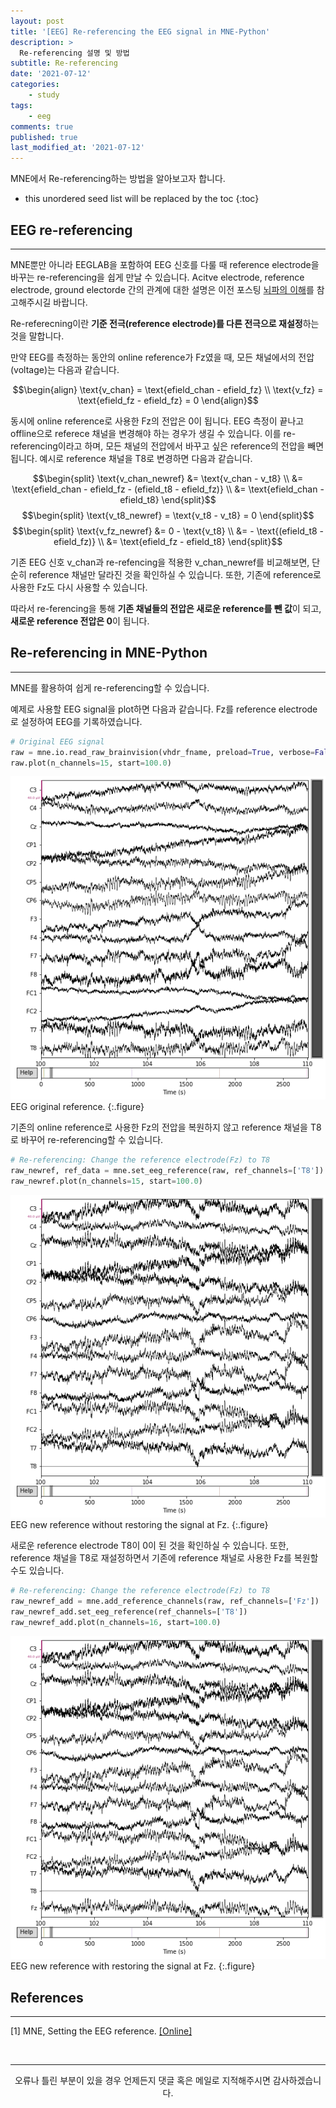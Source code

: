 ```yaml
---
layout: post
title: '[EEG] Re-referencing the EEG signal in MNE-Python'
description: >
  Re-referencing 설명 및 방법
subtitle: Re-referencing
date: '2021-07-12'
categories:
    - study
tags:
    - eeg
comments: true
published: true
last_modified_at: '2021-07-12'
---
```


MNE에서 Re-referencing하는 방법을 알아보고자 합니다.

* this unordered seed list will be replaced by the toc
{:toc}

## EEG re-referencing   

***

MNE뿐만 아니라 EEGLAB을 포함하여 EEG 신호를 다룰 때 reference electrode을 바꾸는 re-referencing을 쉽게 만날 수 있습니다. Acitve electrode, reference electrode, ground electorde 간의 관계에 대한 설명은 이전 포스팅 [뇌파의 이해](https://hayoonsong.github.io/study/2021-01-05-understanding_eeg/)를 참고해주시길 바랍니다.

Re-referecning이란 **기준 전극(reference electrode)를 다른 전극으로 재설정**하는 것을 말합니다. 

만약 EEG를 측정하는 동안의 online reference가 Fz였을 때, 모든 채널에서의 전압(voltage)는 다음과 같습니다.

$$\begin{align}
  \text{v_chan} = \text{efield_chan - efield_fz} \\
  \text{v_fz} = \text{efield_fz - efield_fz} = 0
\end{align}$$

동시에 online reference로 사용한 Fz의 전압은 0이 됩니다. EEG 측정이 끝나고 offline으로 referece 채널을 변경해야 하는 경우가 생길 수 있습니다.
이를 re-referencing이라고 하며, 모든 채널의 전압에서 바꾸고 싶은 reference의 전압을 빼면됩니다. 예시로 reference 채널을 T8로 변경하면 다음과 같습니다.

$$\begin{split}
  \text{v_chan_newref} &= \text{v_chan - v_t8} \\
                       &= \text{efield_chan - efield_fz - (efield_t8 - efield_fz)} \\
                       &= \text{efield_chan - efield_t8}
\end{split}$$
$$\begin{split}
  \text{v_t8_newref} = \text{v_t8 - v_t8} = 0 
\end{split}$$
$$\begin{split}
  \text{v_fz_newref} &= 0 - \text{v_t8} \\
                     &= - \text{(efield_t8 - efield_fz)} \\
                     &= \text{efield_fz - efield_t8}
\end{split}$$

기존 EEG 신호 v_chan과 re-refencing을 적용한 v_chan_newref를 비교해보면, 단순히 reference 채널만 달라진 것을 확인하실 수 있습니다. 또한, 기존에 reference로 사용한 Fz도 다시 사용할 수 있습니다.

따라서 re-ferencing을 통해 **기존 채널들의 전압은 새로운 reference를 뺀 값**이 되고, **새로운 reference 전압은 0**이 됩니다.

## Re-referencing in MNE-Python

***

MNE를 활용하여 쉽게 re-referencing할 수 있습니다.

예제로 사용할 EEG signal을 plot하면 다음과 같습니다. Fz를 reference electrode로 설정하여 EEG를 기록하였습니다.

~~~python
# Original EEG signal
raw = mne.io.read_raw_brainvision(vhdr_fname, preload=True, verbose=False)
raw.plot(n_channels=15, start=100.0)
~~~

![Original EEG](https://github.com/HayoonSong/Images-for-Github-Pages/blob/main/study/eeg/2022-07-12-re-referencing/original.png?raw=true)   
EEG original reference.
{:.figure}

기존의 online reference로 사용한 Fz의 전압을 복원하지 않고 reference 채널을 T8로 바꾸어 re-referencing할 수 있습니다.

~~~python
# Re-referencing: Change the reference electrode(Fz) to T8
raw_newref, ref_data = mne.set_eeg_reference(raw, ref_channels=['T8'])
raw_newref.plot(n_channels=15, start=100.0)
~~~

![Re-referencing without Fz](https://github.com/HayoonSong/Images-for-Github-Pages/blob/main/study/eeg/2022-07-12-re-referencing/re_referencing_withoutFz.png?raw=true)   
EEG new reference without restoring the signal at Fz.
{:.figure}

새로운 reference electrode T8이 0이 된 것을 확인하실 수 있습니다. 또한, reference 채널을 T8로 재설정하면서 기존에 reference 채널로 사용한 Fz를 복원할 수도 있습니다.

~~~python
# Re-referencing: Change the reference electrode(Fz) to T8
raw_newref_add = mne.add_reference_channels(raw, ref_channels=['Fz'])
raw_newref_add.set_eeg_reference(ref_channels=['T8'])
raw_newref_add.plot(n_channels=16, start=100.0)
~~~

![Re-referencing with Fz](https://github.com/HayoonSong/Images-for-Github-Pages/blob/main/study/eeg/2022-07-12-re-referencing/re_referencing_withFz.png?raw=true)   
EEG new reference with restoring the signal at Fz.
{:.figure}

## References

***

[1] MNE, Setting the EEG reference. [[Online]](https://mne.tools/stable/auto_tutorials/preprocessing/55_setting_eeg_reference.html)

<br>

***

<center>오류나 틀린 부분이 있을 경우 언제든지 댓글 혹은 메일로 지적해주시면 감사하겠습니다.</center>
